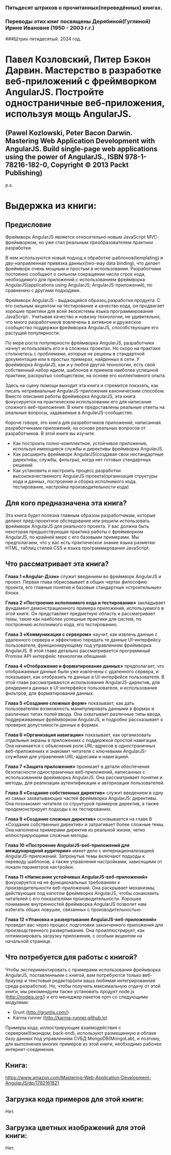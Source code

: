 ### Пятьдесят штрихов о прочитанных(переведённых) книгах. 
### Переводы этих книг посвящены Дерябиной(Гуглиной) Ирине Ивановне (1950 - 2003 г.г.) 

###Штрих пятидесятый. 2024 год.


# Павел Козловский, Питер Бэкон Дарвин. Мастерство в разработке веб-приложений с фреймворком AngularJS. Постройте одностраничные веб-приложения, используя мощь AngularJS. 

## (Pawel Kozlowski, Peter Bacon Darwin. Mastering Web Application Development with AngularJS. Build single-page web applications using the power of AngularJS., ISBN 978-1-78216-182-0, Copyright © 2013 Packt Publishing) 

 
p.s.

# Выдержка из книги:


## Предисловие

Фреймворк AngularJS является относительно новым JavaScript MVC- фреймворком, но уже стал реальным преобразователем практики разработки. 

В нем используются новый подход к обработке шаблонов(templating) и дву-направленная привязка данных(two-way data binding), что делает фреймворк очень мощным и простым в использовании. Разработчики постоянно сообщают о сильном сокращении числа строк кода, необходимого для приложений с использованием фреймворка AngularJS(applications using AngularJS; AngularJS-приложений), по сравнению с другими подходами. 

Фреймворк AngularJS - выдающийся образец разработки продукта. С его сильным акцентом на тестирование и качество кода, он продвигает хорошие практики для всей экосистемы языка программирования JavaScript . Учитывая качество и новизну технологии, не удивительно, что много разработчиков вовлечены в активное и дружеское сообщество поддержки фреймворка AngularJS, способствующее его растущей популярности. 

По мере роста популярности фреймворка AngularJS, разработчики начнут использовать его и в сложных проектах. Но скоро на практике столкнетесь с проблемами, которые не решены в стандартной документации или в простых примерах, найденных в сети. У фреймворка AngularJS, как и у любой другой технологии, есть свой собственный набор идиом, шаблонов и приемов наиболее успешной практики, раскрытых сообществом, на основе его коллективного опыта. 

Здесь на сцену помощи выходит эта книга и стремится показать, как писать нетривиальные AngularJS-приложения каноническим способом. Вместо описания работы фреймворка AngularJS, эта книга фокусируется на практическом использовании его для написания сложного веб-приложения. В книге предоставлены реальные ответы на реальные вопросы, задаваемые в AngularJS-сообществе.

Короче говоря, это книга для разработчиков приложений, написанная разработчиками приложений, на основе реальных вопросов от разработчиков. В этой книге вы изучите:

 - Как построить полно-комплектное, устойчивое приложение, используя имеющиеся службы и директивы фреймворка AngularJS.  
 - Как расширить фреймворк AngularJS(создавая свои нестандартные директивы, службы, фильтры), когда нет готовых стандартных решений  
 - Как установить и настроить процесс разработки высококачественного AngularJS-проекта(организация структуры кода и данных, построение и сборка исполнимого кода, тестирование, настройка производительности кода)  
 


## Для кого предназначена эта книга?

Эта книга будет полезна главным образом разработчикам, которые делают пред-проектное обследование или решили использовать фреймворк AngularJS для реального проекта. У вас должна быть некоторая предшествующая практика работы с фреймворком AngularJS, по крайней мере с его базовыми примерами. Мы предполагаем, что у вас есть практическое знание языка разметки HTML, таблиц стилей CSS и языка программирования JavaScript. 
  
 
## Что рассматривает эта книга?

**Глава 1 «Angular-Дзэн»** служит введением во фреймворк AngularJS и проект. Первая глава обрисовывает в общих чертах философию проекта, его главные понятия и базовые стандартные «строительные» блоки.

**Глава 2 «Построение исполнимого кода и тестирование»** закладывает фундамент демонстрационного примера приложения, используемого в этой книге. Он представляет предметную область и рассматривает темы, такие как наиболее успешные практики для систем, по построению  исполнимого кода, его тестированию.

**Глава 3 «Коммуникации с сервером»** научит, как извлечь данные с удаленного сервера и эффективно передать те данные UI-интерфейсу пользователя, функционирующему под управлением фреймворка AngularJS.  В этой главе детально рассматривается программный Promise API-интерфейс технологии обещаний.

**Глава 4 «Отображение и форматирование данных»** предполагает, что отображаемые данные были уже извлечены с удаленного сервера, и показывает, как отобразить те данные в UI-интерфейсе пользователя.  В этой главе рассматриваются использование AngularJS-директив, для   рендеринга данных в UI-интерфейсе пользователя, и использование фильтров, для форматирования данных.

**Глава 5 «Создание сложных форм»** показывает, как дать пользователям возможность манипулировать данными в формах и различных типах полей ввода. Она охватывает различные типы ввода, поддерживаемые фреймворком AngularJS, и подробно рассказывает о проверке допустимости данных в формах.

**Глава 6 «Организация навигации»** показывает, как организовать отдельные экраны в приложениях с поддержкой простой навигации. Она начинается с объяснения роли URL-адресов в одностраничных веб-приложениях и знакомит читателя с ключевыми AngularJS-службами для управления URL-адресами и навигацией.

**Глава 7 «Защита приложения»** проникает в детали обеспечения безопасности одностраничных веб-приложений, написанных с использованием фреймворка AngularJS. Она рассматривает понятия и методы, для реализации аутентификации и авторизации пользователей.

**Глава 8 «Создание собственных директив»** служит введением в одну из самых захватывающих частей фреймворка AngularJS: директивы.  Она познакомит читателя со структурой примеров директив, а также продемонстрирует подходы к их тестированию.

**Глава 9 «Создание сложных директив»** основывается на главе 8 «Создание собственных директив» и затрагивает более сложные темы. Она наполнена   примерами директив из реальной жизни, четко иллюстрирующими сложные методы. 

**Глава 10 «Построение AngularJS-веб-приложений для международной аудитории»** имеет дело с интернационализацией AngularJS-приложений. Затронутые темы включают подходы к переводу шаблонов, а также управления настройками, зависящими от локали параметров настройки.

**Глава 11 «Написание устойчивых AngularJS-веб-приложений»** фокусируется на не функциональных требованиях к производительности веб-приложений. Она раскрывает механизмы, действующие под капотом фреймворка AngularJS, чтобы ознакомить читателей с его показателями производительности. Хорошее понимание внутренностей фреймворка AngularJS позволит нам избегать общих ловушек, связанных с производительностью.

**Глава 12 «Упаковка и развертывание AngularJS-веб-приложений»** проведет  вас через процесс подготовки законченного приложения для производственного развертывания. Она проиллюстрирует, как оптимизировать загрузку приложения, с особым акцентом на начальной странице.

  

 
## Что потребуется для работы с книгой?

Чтобы экспериментировать с примерами использования фреймворка AngularJS, поставленными с книгой, вам потребуются только веб-браузер и текстовый редактор(или ваша любимая интегрированная среда разработки).  Но, чтобы получить максимальную отдачу от этой книги, мы рекомендуем также установить продукт node.js (http://nodejs.org/) и его менеджер пакетов npm со следующими модулями:
 - Grunt (http://gruntjs.com/)
 - Karma runner (http://karma-runner.github.io)

Примеры кода, иллюстрирующие взаимодействия с сервером(бэкэндом; back-end), используют размещенную в облаке базу данных под управлением СУБД MongoDB(MongoLab), и поэтому, для выполнения многих примеров из этой книги, необходимо рабочее интернет-соединение.

## Книга:
https://www.amazon.com/Mastering-Web-Application-Development-AngularJS/dp/1782161821

## Загрузка кода примеров для этой книги:
Нет.


## Загрузка цветных изображений для этой книги:
Нет.



